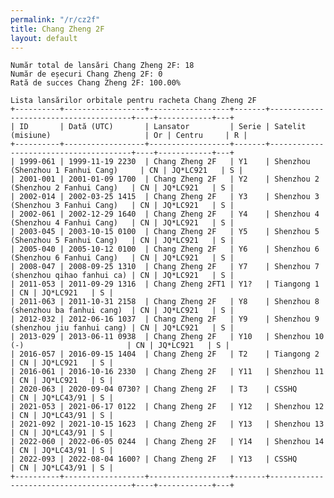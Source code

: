 ```yaml
---
permalink: "/r/cz2f"
title: Chang Zheng 2F
layout: default
---
```


    Număr total de lansări Chang Zheng 2F: 18
    Număr de eșecuri Chang Zheng 2F: 0
    Rată de succes Chang Zheng 2F: 100.00%
    
    Lista lansărilor orbitale pentru racheta Chang Zheng 2F
    +----------+------------------+------------------+-------+---------------------------------------+----+------------+---+
    | ID       | Dată (UTC)       | Lansator         | Serie | Satelit (misiune)                     | Or | Centru     | R |
    +----------+------------------+------------------+-------+---------------------------------------+----+------------+---+
    | 1999-061 | 1999-11-19 2230  | Chang Zheng 2F   | Y1    | Shenzhou (Shenzhou 1 Fanhui Cang)     | CN | JQ*LC921   | S |
    | 2001-001 | 2001-01-09 1700  | Chang Zheng 2F   | Y2    | Shenzhou 2 (Shenzhou 2 Fanhui Cang)   | CN | JQ*LC921   | S |
    | 2002-014 | 2002-03-25 1415  | Chang Zheng 2F   | Y3    | Shenzhou 3 (Shenzhou 3 Fanhui Cang)   | CN | JQ*LC921   | S |
    | 2002-061 | 2002-12-29 1640  | Chang Zheng 2F   | Y4    | Shenzhou 4 (Shenzhou 4 Fanhui Cang)   | CN | JQ*LC921   | S |
    | 2003-045 | 2003-10-15 0100  | Chang Zheng 2F   | Y5    | Shenzhou 5 (Shenzhou 5 Fanhui Cang)   | CN | JQ*LC921   | S |
    | 2005-040 | 2005-10-12 0100  | Chang Zheng 2F   | Y6    | Shenzhou 6 (Shenzhou 6 Fanhui Cang)   | CN | JQ*LC921   | S |
    | 2008-047 | 2008-09-25 1310  | Chang Zheng 2F   | Y7    | Shenzhou 7 (shenzhou qihao fanhui ca) | CN | JQ*LC921   | S |
    | 2011-053 | 2011-09-29 1316  | Chang Zheng 2FT1 | Y1?   | Tiangong 1                            | CN | JQ*LC921   | S |
    | 2011-063 | 2011-10-31 2158  | Chang Zheng 2F   | Y8    | Shenzhou 8 (shenzhou ba fanhui cang)  | CN | JQ*LC921   | S |
    | 2012-032 | 2012-06-16 1037  | Chang Zheng 2F   | Y9    | Shenzhou 9 (shenzhou jiu fanhui cang) | CN | JQ*LC921   | S |
    | 2013-029 | 2013-06-11 0938  | Chang Zheng 2F   | Y10   | Shenzhou 10 (-)                       | CN | JQ*LC921   | S |
    | 2016-057 | 2016-09-15 1404  | Chang Zheng 2F   | T2    | Tiangong 2                            | CN | JQ*LC921   | S |
    | 2016-061 | 2016-10-16 2330  | Chang Zheng 2F   | Y11   | Shenzhou 11                           | CN | JQ*LC921   | S |
    | 2020-063 | 2020-09-04 0730? | Chang Zheng 2F   | T3    | CSSHQ                                 | CN | JQ*LC43/91 | S |
    | 2021-053 | 2021-06-17 0122  | Chang Zheng 2F   | Y12   | Shenzhou 12                           | CN | JQ*LC43/91 | S |
    | 2021-092 | 2021-10-15 1623  | Chang Zheng 2F   | Y13   | Shenzhou 13                           | CN | JQ*LC43/91 | S |
    | 2022-060 | 2022-06-05 0244  | Chang Zheng 2F   | Y14   | Shenzhou 14                           | CN | JQ*LC43/91 | S |
    | 2022-093 | 2022-08-04 1600? | Chang Zheng 2F   | Y13   | CSSHQ                                 | CN | JQ*LC43/91 | S |
    +----------+------------------+------------------+-------+---------------------------------------+----+------------+---+
    

